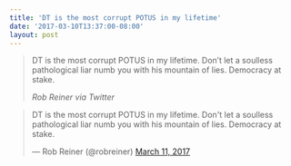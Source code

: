 ```yaml
---
title: 'DT is the most corrupt POTUS in my lifetime'
date: '2017-03-10T13:37:00-08:00'
layout: post
---
```


> DT is the most corrupt POTUS in my lifetime. Don’t let a soulless pathological liar numb you with his mountain of lies. Democracy at stake.
>
> <cite>Rob Reiner via Twitter</cite>

<blockquote class="twitter-tweet"><p lang="en" dir="ltr">DT is the most corrupt POTUS in my lifetime. Don&#39;t let a soulless pathological liar numb you with his mountain of lies. Democracy at stake.</p>&mdash; Rob Reiner (@robreiner) <a href="https://twitter.com/robreiner/status/840376454391115776?ref_src=twsrc%5Etfw">March 11, 2017</a></blockquote> <script async src="https://platform.twitter.com/widgets.js" charset="utf-8"></script>
